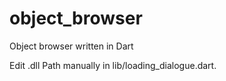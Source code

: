 # object_browser

Object browser written in Dart 

Edit .dll Path manually in lib/loading_dialogue.dart.

